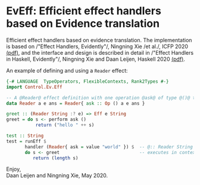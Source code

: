 # EvEff: Efficient effect handlers based on Evidence translation

Efficient effect handlers based on evidence translation. The implementation
is based on /"Effect Handlers, Evidently"/, Ningning Xie /et al./, ICFP 2020 
[(pdf)](https://www.microsoft.com/en-us/research/publication/effect-handlers-evidently),
and the interface and design is described in detail in 
/"Effect Handlers in Haskell, Evidently"/, Ningning Xie and Daan Leijen, Haskell 2020 
[(pdf)](https://www.microsoft.com/en-us/research/publication/effect-handlers-in-haskell-evidently).

An example of defining and using a `Reader` effect:

```Haskell
{-# LANGUAGE  TypeOperators, FlexibleContexts, Rank2Types #-}
import Control.Ev.Eff

-- A @Reader@ effect definition with one operation @ask@ of type @()@ to @a@.
data Reader a e ans = Reader{ ask :: Op () a e ans }

greet :: (Reader String :? e) => Eff e String
greet = do s <- perform ask ()
           return ("hello " ++ s)

test :: String
test = runEff $
       handler (Reader{ ask = value "world" }) $  -- @:: Reader String () Int@
       do s <- greet                              -- executes in context @:: Eff (Reader String :* ()) Int@
          return (length s)
```

Enjoy,  
  Daan Leijen and Ningning Xie,  May 2020.
